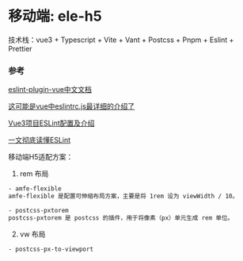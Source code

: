 # 移动端: ele-h5

技术栈：vue3 + Typescript + Vite + Vant + Postcss + Pnpm + Eslint + Prettier

### 参考
[eslint-plugin-vue中文文档](https://www.cnblogs.com/qq3279338858/p/16617032.html)

[这可能是vue中eslintrc.js最详细的介绍了](https://segmentfault.com/a/1190000017461203)

[Vue3项目ESLint配置及介绍](http://www.huhaowb.com/2022/10/11/vite%E5%88%9B%E5%BB%BAVue3%E9%A1%B9%E7%9B%AE%E9%85%8D%E7%BD%AEESLint)

[一文彻底读懂ESLint](https://xieyufei.com/2021/04/25/Front-Eslint.html)

移动端H5适配方案：

1. rem 布局

```bash
- amfe-flexible
amfe-flexible 是配置可伸缩布局方案，主要是将 1rem 设为 viewWidth / 10。

- postcss-pxtorem
postcss-pxtorem 是 postcss 的插件，用于将像素（px）单元生成 rem 单位。
```
2. vw 布局

```bash
- postcss-px-to-viewport
```
